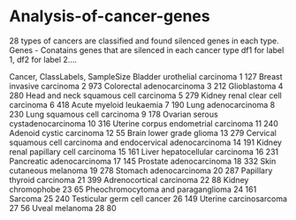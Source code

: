 # Analysis-of-cancer-genes
28 types of cancers are classified and found silenced genes in each type.
Genes - Conatains genes that are silenced in each cancer type df1 for label 1, df2 for label 2....

 Cancer,	ClassLabels, SampleSize
Bladder urothelial carcinoma	1	127
Breast invasive carcinoma	2	973
Colorectal adenocarcinoma	3	212
Glioblastoma	4	280
Head and neck squamous cell carcinoma	5	279
Kidney renal clear cell carcinoma	6	418
Acute myeloid leukaemia	7	190
Lung adenocarcinoma	8	230
Lung squamous cell carcinoma	9	178
Ovarian serous cystadenocarcinoma	10	316
Uterine corpus endometrial carcinoma	11	240
 Adenoid cystic carcinoma	12	55
Brain lower grade glioma	13	279
Cervical squamous cell carcinoma and endocervical adenocarcinoma	14	191
Kidney renal papillary cell carcinoma	15	161
Liver hepatocellular carcinoma	16	231
Pancreatic adenocarcinoma	17	145
Prostate adenocarcinoma	18	332
Skin cutaneous melanoma	19	278
Stomach adenocarcinoma	20	287
Papillary thyroid carcinoma	21	399
Adrenocortical carcinoma	22	88
 Kidney chromophobe	23	65
Pheochromocytoma and paraganglioma	24	161
Sarcoma	25	240
Testicular germ cell cancer	26	149
Uterine carcinosarcoma	27	56
Uveal melanoma	28	80
